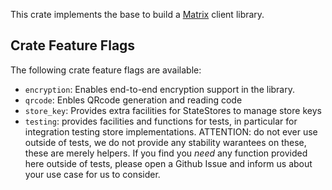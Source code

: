 This crate implements the base to build a [Matrix](https://matrix.org/) client
library.

## Crate Feature Flags

The following crate feature flags are available:

* `encryption`: Enables end-to-end encryption support in the library.
* `qrcode`: Enbles QRcode generation and reading code
* `store_key`: Provides extra facilities for StateStores to manage store keys 
* `testing`: provides facilities and functions for tests, in particular for integration testing store implementations. ATTENTION: do not ever use outside of tests, we do not provide any stability warantees on these, these are merely helpers. If you find you _need_ any function provided here outside of tests, please open a Github Issue and inform us about your use case for us to consider.
